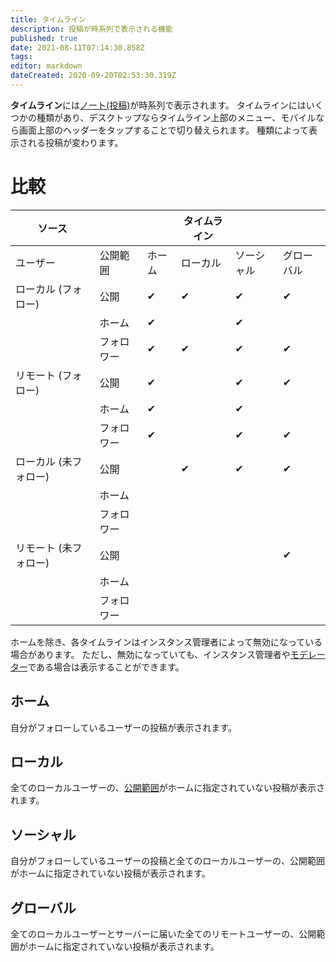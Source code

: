 ```yaml
---
title: タイムライン
description: 投稿が時系列で表示される機能
published: true
date: 2021-08-11T07:14:30.858Z
tags: 
editor: markdown
dateCreated: 2020-09-20T02:53:30.319Z
---
```


**タイムライン**には[ノート(投稿)](/ja/function/note)が時系列で表示されます。
タイムラインにはいくつかの種類があり、デスクトップならタイムライン上部のメニュー、モバイルなら画面上部のヘッダーをタップすることで切り替えられます。
種類によって表示される投稿が変わります。

# 比較
| ソース                |            |        |   タイムライン |       |            |
|-----------------------|------------|--------|---------|------------|------------|
| ユーザー              | 公開範囲   | ホーム | ローカル | ソーシャル | グローバル |
| ローカル (フォロー)   | 公開       | ✔      | ✔        | ✔          | ✔          |
|                       | ホーム     | ✔      |          | ✔          |            |
|                       | フォロワー | ✔      | ✔        | ✔          | ✔          |
| リモート (フォロー)   | 公開       | ✔      |          | ✔          | ✔          |
|                       | ホーム     | ✔      |          | ✔          |            |
|                       | フォロワー | ✔      |          | ✔          | ✔          |
| ローカル (未フォロー) | 公開       |        | ✔        | ✔          | ✔          |
|                       | ホーム     |        |          |            |            |
|                       | フォロワー |        |          |            |            |
| リモート (未フォロー) | 公開       |        |          |            | ✔          |
|                       | ホーム     |        |          |            |            |
|                       | フォロワー |        |          |            |            |

ホームを除き、各タイムラインはインスタンス管理者によって無効になっている場合があります。
ただし、無効になっていても、インスタンス管理者や[モデレーター](/function/moderator)である場合は表示することができます。

## ホーム
自分がフォローしているユーザーの投稿が表示されます。

## ローカル
全てのローカルユーザーの、[公開範囲](/ja/function/visibility)がホームに指定されていない投稿が表示されます。

## ソーシャル
自分がフォローしているユーザーの投稿と全てのローカルユーザーの、公開範囲がホームに指定されていない投稿が表示されます。

## グローバル
全てのローカルユーザーとサーバーに届いた全てのリモートユーザーの、公開範囲がホームに指定されていない投稿が表示されます。
